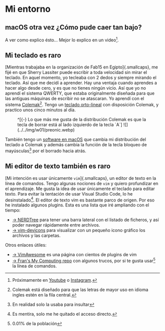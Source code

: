 # Mi entorno

## macOS otra vez ¿Cómo pude caer tan bajo?
A ver como explico ésto... Mejor lo explico en un video[^101].

[^101]: Próximamente en [Youtube](https://www.youtube.com/playlist?list=PLKDpiLmgp6Evt30dhHgRlcB80OhMfcs2W) o [Instagram](https://www.instagram.com/thebeachlab).

## Mi teclado es raro
[Mientras trabajaba en la organización de Fab15 en Egipto]{.smallcaps}, me fijé en que Sherry Lassiter puede escribir a toda velocidad sin mirar el teclado. En aquel momento, yo tecleaba con 2 dedos y siempre mirando el teclado. Así que me decidí a aprender. Hay una ventaja cuando aprendes a hacer algo desde cero, y es que no tienes ningún vicio. Así que yo no aprendí el sistema QWERTY, que estaba originalmente diseñada para que las antiguas máquinas de escribir no se atascaran. Yo aprendí con el sistema [Colemak](https://colemak.com)[^102]. Tengo un [teclado orto-lineal](https://drop.com/buy/preonic-mechanical-keyboard) con disposición Colemak, y practico unos cinco minutos al día.

[^102]: Colemak está diseñado para que las letras de mayor uso en idioma ingles estén en la fila central. 

<figure>
^[{-} Lo que más me gusta de la distribución Colemak es que la tecla de borrar está al lado izquierdo de la tecla `A`]
![](../../img/w01/preonic.webp)
</figure>

También tengo un [software en macOS](https://karabiner-elements.pqrs.org) que cambia mi distribución del teclado a Colemak y además cambia la función de la tecla bloqueo de mayúsculas[^104] por el borrado hacia atrás.

[^104]: En realidad solo la usaba para insultar

## Mi editor de texto también es raro
[Mi intención es usar únicamente `vim`]{.smallcaps}, un editor de texto en la línea de comandos. Tengo algunas nociones de `vim` y quiero profundizar en el aprendizaje. Me gusta la idea de usar únicamente el teclado para editar texto. Para evitar la tentación de usar Visual Studio Code, lo he desinstalado[^103]. El editor de texto vim es bastante parco de origen. Por eso he instalado algunos plugins. Esta es una lista que iré ampliando con el tiempo:

[^103]: Es mentira, solo me he quitado el acceso directo.

- [→ NERDTree](https://github.com/preservim/nerdtree) para tener una barra lateral con el listado de ficheros, y así poder navegar rápidamente entre archivos.
- [→ vim-devicons](https://github.com/ryanoasis/vim-devicons) para visualizar con un pequeño icono gráfico los archivos y las carpetas. 

 Otros enlaces útiles:

- [→ VimAwesome](https://vimawesome.com) es una página con cientos de plugins de vim
- [→ Fran's My Computing repo](https://github.com/TheBeachLab/myComputing) con algunos trucos, por si te gusta usar[^105] la línea de comandos.

[^105]: 0.01% de la población

